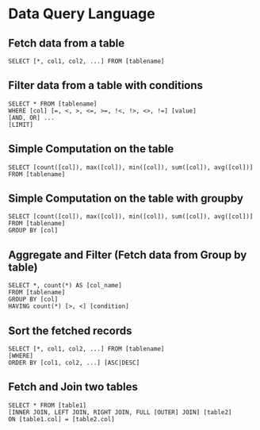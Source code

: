 # Data Query Language

## Fetch data from a table
```
SELECT [*, col1, col2, ...] FROM [tablename]
```

## Filter data from a table with conditions
```
SELECT * FROM [tablename]
WHERE [col] [=, <, >, <=, >=, !<, !>, <>, !=] [value]
[AND, OR] ...
[LIMIT]
```

## Simple Computation on the table
```
SELECT [count([col]), max([col]), min([col]), sum([col]), avg([col])] FROM [tablename]
```

## Simple Computation on the table with groupby
```
SELECT [count([col]), max([col]), min([col]), sum([col]), avg([col])] FROM [tablename]
GROUP BY [col]
```

## Aggregate and Filter (Fetch data from Group by table)
```
SELECT *, count(*) AS [col_name]
FROM [tablename]
GROUP BY [col]
HAVING count(*) [>, <] [condition]
```

## Sort the fetched records
```
SELECT [*, col1, col2, ...] FROM [tablename]
[WHERE]
ORDER BY [col1, col2, ...] [ASC|DESC]
```

## Fetch and Join two tables
```
SELECT * FROM [table1]
[INNER JOIN, LEFT JOIN, RIGHT JOIN, FULL [OUTER] JOIN] [table2]
ON [table1.col] = [table2.col]
```

